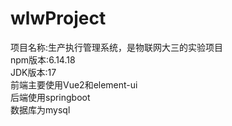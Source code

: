 # wlwProject
项目名称:生产执行管理系统，是物联网大三的实验项目  
npm版本:6.14.18  
JDK版本:17  
前端主要使用Vue2和element-ui  
后端使用springboot  
数据库为mysql  
